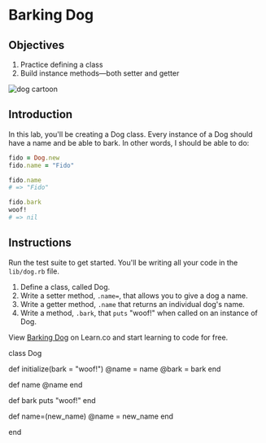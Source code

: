 # Barking Dog

## Objectives

1. Practice defining a class
2. Build instance methods––both setter and getter

![dog cartoon](https://s3-us-west-2.amazonaws.com/web-dev-readme-photos/oo-labs/dog.jpg)

## Introduction

In this lab, you'll be creating a Dog class. Every instance of a Dog should have
a name and be able to bark. In other words, I should be able to do:

```ruby
fido = Dog.new
fido.name = "Fido"

fido.name
# => "Fido"

fido.bark
woof!
# => nil
```

## Instructions

Run the test suite to get started. You'll be writing all your code in the `lib/dog.rb` file.

1. Define a class, called Dog.
2. Write a setter method, `.name=`, that allows you to give a dog a name.
3. Write a getter method, `.name` that returns an individual dog's name.
4. Write a method, `.bark`, that `puts` "woof!" when called on an instance of Dog.



<p data-visibility='hidden'>View <a href='https://learn.co/lessons/oo-barking-dog' title='Barking Dog'>Barking Dog</a> on Learn.co and start learning to code for free.</p>

class Dog

  def initialize(bark = "woof!")
    @name = name
    @bark = bark
  end

  def name
    @name
  end

  def bark
    puts "woof!"
  end

  def name=(new_name)
    @name = new_name
  end

end
